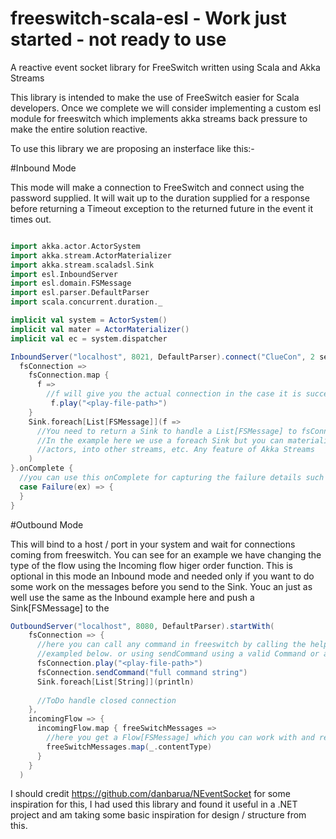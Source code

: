# freeswitch-scala-esl - Work just started - not ready to use
A reactive event socket library for FreeSwitch written using Scala and Akka Streams

This library is intended to make the use of FreeSwitch easier for Scala developers. Once we complete we will consider implementing a custom esl module for freeswitch which implements akka streams back pressure to make the entire solution reactive. 

To use this library we are proposing an insterface like this:-

#Inbound Mode

This mode will make a connection to FreeSwitch and connect using the password supplied. It will wait up to the duration supplied for a response before returning a Timeout exception to the returned future in the event it times out. 

```scala

import akka.actor.ActorSystem
import akka.stream.ActorMaterializer
import akka.stream.scaladsl.Sink
import esl.InboundServer
import esl.domain.FSMessage
import esl.parser.DefaultParser
import scala.concurrent.duration._

implicit val system = ActorSystem()
implicit val mater = ActorMaterializer()
implicit val ec = system.dispatcher

InboundServer("localhost", 8021, DefaultParser).connect("ClueCon", 2 seconds) {
  fsConnection =>
    fsConnection.map {
      f =>          
        //f will give you the actual connection in the case it is succesful, here you can start calling commands
         f.play("<play-file-path>")
    }
    Sink.foreach[List[FSMessage]](f => 
      //You need to return a Sink to handle a List[FSMessage] to fsConnection
      //In the example here we use a foreach Sink but you can materialise to 
      //actors, into other streams, etc. Any feature of Akka Streams
    )
}.onComplete {
  //you can use this onComplete for capturing the failure details such as Timeout or Invalid credentials for FreeSwitch 
  case Failure(ex) => {    
  }
}
```

#Outbound Mode

This will bind to a host / port in your system and wait for connections coming from freeswitch. You can see for an example we have changing the type of the flow using the Incoming flow higer order function. This is optional in this mode an Inbound mode and needed only if you want to do some work on the messages before you send to the Sink. Youc an just as well use the same as the Inbound example here and push a Sink[FSMessage] to the 

```scala
OutboundServer("localhost", 8080, DefaultParser).startWith(
    fsConnection => {
      //here you can call any command in freeswitch by calling the helper function with valid paramaters (play 
      //exampled below. or using sendCommand using a valid Command or a string of a valid FreeSwitch command. 
      fsConnection.play("<play-file-path>")
      fsConnection.sendCommand("full command string")
      Sink.foreach[List[String]](println)
      
      //ToDo handle closed connection
    },
    incomingFlow => {
      incomingFlow.map { freeSwitchMessages =>
        //here you get a Flow[FSMessage] which you can work with and return a Flow of a different type as per 
        freeSwitchMessages.map(_.contentType)
      }
    }
  )


```

I should credit https://github.com/danbarua/NEventSocket for some inspiration for this, I had used this library and found it useful in a .NET project and am taking some basic inspiration for design / structure from this. 
